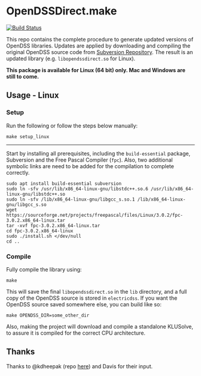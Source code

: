 # OpenDSSDirect.make

[![Build Status](https://travis-ci.org/Muxelmann/OpenDSSDirect.make.svg?branch=master)](https://travis-ci.org/Muxelmann/OpenDSSDirect.make)

This repo contains the complete procedure to generate updated versions of OpenDSS libraries.
Updates are applied by downloading and compiling the original OpenDSS source code from [Subversion Repository](https://sourceforge.net/projects/electricdss/).
The result is an updated library (e.g. `libopendssdirect.so` for Linux).

**This package is available for Linux (64 bit) only. Mac and Windows are still to come.**

## Usage - Linux

### Setup

Run the following or follow the steps below manually:

```
make setup_linux
```

<hr>

Start by installing all prerequisites, including the `build-essential` package, Subversion and the Free Pascal Compiler (`fpc`).
Also, two additional symbolic links are need to be added for the compilation to complete correctly.

```
sudo apt install build-essential subversion
sudo ln -sfv /usr/lib/x86_64-linux-gnu/libstdc++.so.6 /usr/lib/x86_64-linux-gnu/libstdc++.so
sudo ln -sfv /lib/x86_64-linux-gnu/libgcc_s.so.1 /lib/x86_64-linux-gnu/libgcc_s.so
wget https://sourceforge.net/projects/freepascal/files/Linux/3.0.2/fpc-3.0.2.x86_64-linux.tar
tar -xvf fpc-3.0.2.x86_64-linux.tar
cd fpc-3.0.2.x86_64-linux
sudo ./install.sh </dev/null
cd ..
```

### Compile

Fully compile the library using:

```
make
```

This will save the final `libopendssdirect.so` in the `lib` directory, and a full copy of the OpenDSS source is stored in `electricdss`. If you want the OpenDSS source saved somewhere else, you can build like so:

```
make OPENDSS_DIR=some_other_dir
```

Also, making the project will download and compile a standalone KLUSolve, to assure it is compiled for the correct CPU architecture.


## Thanks

Thanks to @kdheepak (repo [here](https://github.com/NREL/OpenDSSDirect.py)) and Davis for their input.
